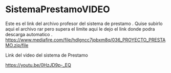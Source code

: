 # SistemaPrestamoVIDEO

Este es el link del archivo profesor del sistema de prestamo . Quise subirlo aqui el archivo rar pero supera el limite aqui le dejo el link donde podra descarga automatico . 
https://www.mediafire.com/file/hdlgncc7jpbxm8q/036_PROYECTO_PRESTAMO.zip/file

Link del video del sistema de Prestamo

https://youtu.be/0HzJD9p-_EQ

